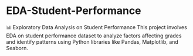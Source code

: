 # EDA-Student-Performance
📊 Exploratory Data Analysis on Student Performance   This project involves EDA on student performance dataset to analyze factors affecting grades and identify patterns using Python libraries like Pandas, Matplotlib, and Seaborn.
